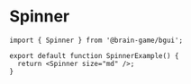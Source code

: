 # Spinner

```tsx
import { Spinner } from '@brain-game/bgui';

export default function SpinnerExample() {
  return <Spinner size="md" />;
}
```
